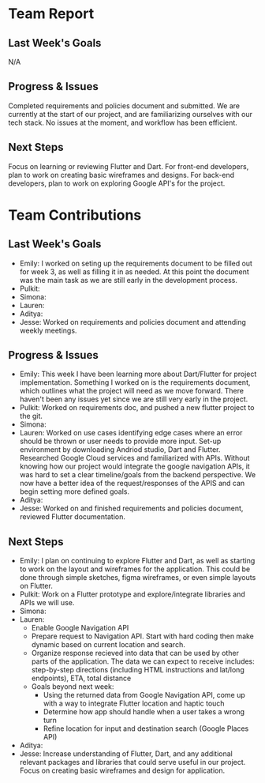 # Team Report

## Last Week's Goals
N/A
## Progress & Issues
Completed requirements and policies document and submitted. We are currently at the start of our project, and are familiarizing ourselves with our tech stack. No issues at the moment, and workflow has been efficient.
## Next Steps
Focus on learning or reviewing Flutter and Dart. For front-end developers, plan to work on creating basic wireframes and designs. For back-end developers, plan to work on exploring Google API's for the project.

# Team Contributions

## Last Week's Goals

- Emily: I worked on seting up the requirements document to be filled out for week 3, as well as filling it in as needed. At this point the document was the main task as we are still early in the development process.
- Pulkit:
- Simona:
- Lauren:
- Aditya:
- Jesse: Worked on requirements and policies document and attending weekly meetings.

## Progress & Issues
- Emily: This week I have been learning more about Dart/Flutter for project implementation. Something I worked on is the requirements document, which outlines what the project will need as we move forward. There haven't been any issues yet since we are still very early in the project.
- Pulkit: Worked on requirements doc, and pushed a new flutter project to the git.
- Simona:
- Lauren: Worked on use cases identifying edge cases where an error should be thrown or user needs to provide more input. Set-up environment by downloading Andriod studio, Dart and Flutter. Researched Google Cloud services and familiarized with APIs. Without knowing how our project would integrate the google navigation APIs, it was hard to set a clear timeline/goals from the backend perspective. We now have a better idea of the request/responses of the APIS and can begin setting more defined goals.
- Aditya:
- Jesse: Worked on and finished requirements and policies document, reviewed Flutter documentation.

## Next Steps
- Emily: I plan on continuing to explore Flutter and Dart, as well as starting to work on the layout and wireframes for the application. This could be done through simple sketches, figma wireframes, or even simple layouts on Flutter.
- Pulkit: Work on a Flutter prototype and explore/integrate libraries and APIs we will use.
- Simona:
- Lauren: 
  - Enable Google Navigation API
  - Prepare request to Navigation API. Start with hard coding then make dynamic based on current location and search.
  - Organize response recieved into data that can be used by other parts of the application.  The data we can expect to receive includes: step-by-step directions (including HTML instructions and lat/long endpoints), ETA, total distance
  - Goals beyond next week:
    - Using the returned data from Google Navigation API, come up with a way to integrate Flutter location and haptic touch
    - Determine how app should handle when a user takes a wrong turn
    - Refine location for input and destination search (Google Places API)
- Aditya:
- Jesse: Increase understanding of Flutter, Dart, and any additional relevant packages and libraries that could serve useful in our project. Focus on creating basic wireframes and design for application.
